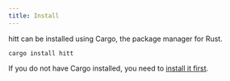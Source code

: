 ```yaml
---
title: Install
---
```


hitt can be installed using Cargo, the package manager for Rust.

```shell
cargo install hitt
```

If you do not have Cargo installed, you need to [install it first](https://www.rust-lang.org/learn/get-started).
